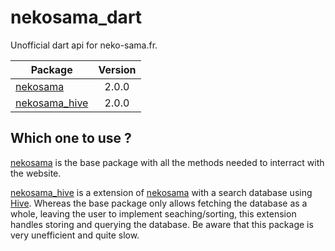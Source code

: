 
# nekosama_dart

Unofficial dart api for neko-sama.fr.

Package                                   |Version
---                                       |:---:
[nekosama](/packages/nekosama/)           |2.0.0
[nekosama_hive](/packages/nekosama_hive/) |2.0.0


## Which one to use ?

[nekosama](/packages/nekosama/) is the base package with all the methods needed to interract with the website.

[nekosama_hive](/packages/nekosama_hive/) is a extension of [nekosama](/packages/nekosama/) with a search database using [Hive](https://github.com/hivedb/hive).
Whereas the base package only allows fetching the database as a whole, leaving the user to implement seaching/sorting, this extension handles storing and querying the database.
Be aware that this package is very unefficient and quite slow.
